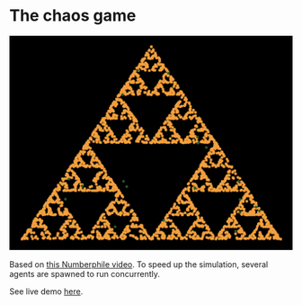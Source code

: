 
# The chaos game

![](screenshot.png)

Based on [this Numberphile video](https://www.youtube.com/watch?v=kbKtFN71Lfs). To speed up the simulation, several agents are spawned to run concurrently.

See live demo [here](https://luciopaiva.com/chaos).
